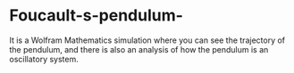 # Foucault-s-pendulum-
It is a Wolfram Mathematics simulation where you can see the trajectory of the pendulum, and there is also an analysis of how the pendulum is an oscillatory system.
